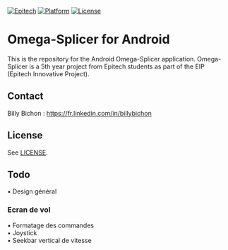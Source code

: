 [![Epitech](https://img.shields.io/badge/Epitech-EIP-blue.svg
)](http://www.epitech.eu/epitech-innovative-projects.aspx)
[![Platform](https://img.shields.io/badge/platform-Android-brightgreen.svg?style=flat
)](http://developer.android.com/index.html)
[![License](http://img.shields.io/badge/license-MIT-lightgrey.svg?style=flat
)](http://blog.yjl.im/2014/06/beer-ware-license-revision-42.html)

# Omega-Splicer for Android

This is the repository for the Android Omega-Splicer application. Omega-Splicer is a 5th year project from Epitech students as part of the EIP (Epitech Innovative Project).

## Contact

Billy Bichon : https://fr.linkedin.com/in/billybichon

## License

See [LICENSE](http://blog.yjl.im/2014/06/beer-ware-license-revision-42.html).

## Todo

• Design général

### Ecran de vol
• Formatage des commandes  
• Joystick  
• Seekbar vertical de vitesse
